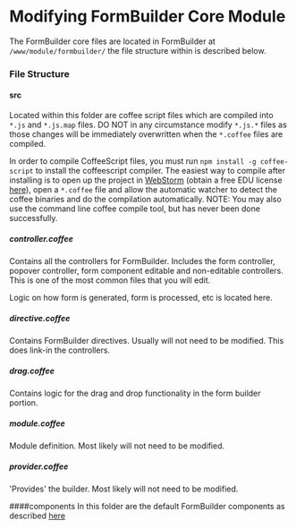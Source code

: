 Modifying FormBuilder Core Module
=

The FormBuilder core files are located in FormBuilder at `/www/module/formbuilder/` the file structure within is described below.
 
### File Structure
#### src
Located within this folder are coffee script files which are compiled into `*.js` and `*.js.map` files. DO NOT in any circumstance modify `*.js.*` files as those changes will be immediately overwritten when the `*.coffee` files are compiled.

In order to compile CoffeeScript files, you must run `npm install -g coffee-script` to install the coffeescript compiler. The easiest way to compile after installing is to open up the project in [WebStorm](https://www.jetbrains.com/webstorm/) (obtain a free EDU license [here](https://www.jetbrains.com/student/)), open a `*.coffee` file and allow the automatic watcher to detect the coffee binaries and do the compilation automatically. NOTE: You may also use the command line coffee compile tool, but has never been done successfully.

##### controller.coffee
Contains all the controllers for FormBuilder. Includes the form controller, popover controller, form component editable and non-editable controllers. This is one of the most common files that you will edit.

Logic on how form is generated, form is processed, etc is located here.

##### directive.coffee
Contains FormBuilder directives. Usually will not need to be modified. This does link-in the controllers.

##### drag.coffee
Contains logic for the drag and drop functionality in the form builder portion.

##### module.coffee
Module definition. Most likely will not need to be modified.

##### provider.coffee
'Provides' the builder. Most likely will not need to be modified.

####components
In this folder are the default FormBuilder components as described [here](https://github.com/DataAnalyticsinStudentHands/DASH-Documentation/blob/master/Code%20Development/Frontend/FormBuilder/FormBuilder-Component.md)